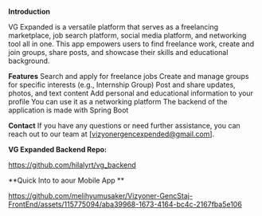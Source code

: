 **Introduction**

VG Expanded is a versatile platform that serves as a freelancing marketplace, job search platform, social media platform, and networking tool all in one. This app empowers users to find freelance work, create and join groups, share posts, and showcase their skills and educational background.

**Features**
Search and apply for freelance jobs
Create and manage groups for specific interests (e.g., Internship Group)
Post and share updates, photos, and text content
Add personal and educational information to your profile
You can use it as a networking platform 
The backend of the application is made with Spring Boot

**Contact**
If you have any questions or need further assistance, you can reach out to our team at [vizyonergencexpended@gmail.com].


**VG Expanded Backend Repo:**

https://github.com/hilalyrt/vg_backend

**Quick Into to aour Mobile App
**

https://github.com/melihyumusaker/Vizyoner-GencStaj-FrontEnd/assets/115775094/aba39968-1673-4164-bc4c-2167fba5e106

